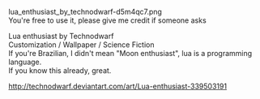 lua_enthusiast_by_technodwarf-d5m4qc7.png  
You're free to use it, please give me credit if someone asks

Lua enthusiast by Technodwarf  
Customization / Wallpaper / Science Fiction  
If you're Brazilian, I didn't mean "Moon enthusiast", lua is a programming language.  
If you know this already, great.  

http://technodwarf.deviantart.com/art/Lua-enthusiast-339503191
